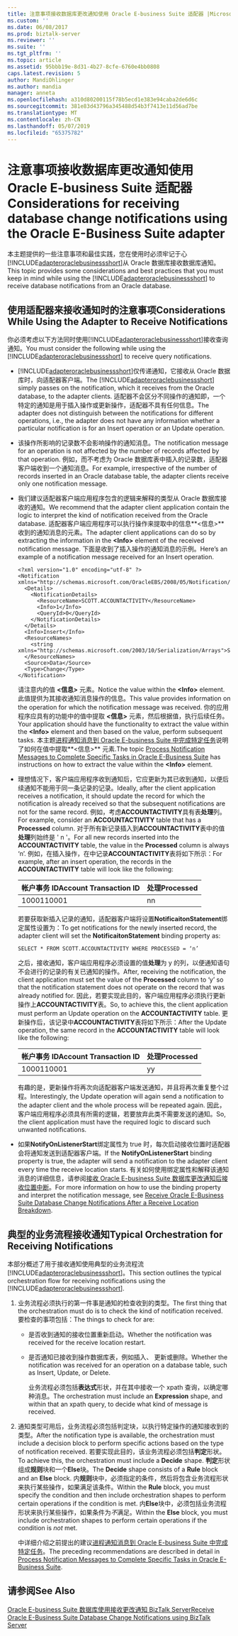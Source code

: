 ```yaml
---
title: 注意事项接收数据库更改通知使用 Oracle E-business Suite 适配器 |Microsoft Docs
ms.custom: ''
ms.date: 06/08/2017
ms.prod: biztalk-server
ms.reviewer: ''
ms.suite: ''
ms.tgt_pltfrm: ''
ms.topic: article
ms.assetid: 95bbb19e-8d31-4b27-8cfe-6760e4bb0808
caps.latest.revision: 5
author: MandiOhlinger
ms.author: mandia
manager: anneta
ms.openlocfilehash: a310d80200115f78b5ecd1e383e94caba2de6d6c
ms.sourcegitcommit: 381e83d43796a345488d54b3f7413e11d56ad7be
ms.translationtype: MT
ms.contentlocale: zh-CN
ms.lasthandoff: 05/07/2019
ms.locfileid: "65375782"
---
```

# <a name="considerations-for-receiving-database-change-notifications-using-the-oracle-e-business-suite-adapter"></a><span data-ttu-id="c98bc-102">注意事项接收数据库更改通知使用 Oracle E-business Suite 适配器</span><span class="sxs-lookup"><span data-stu-id="c98bc-102">Considerations for receiving database change notifications using the Oracle E-Business Suite adapter</span></span>
<span data-ttu-id="c98bc-103">本主题提供的一些注意事项和最佳实践，您在使用时必须牢记于心[!INCLUDE[adapteroraclebusinessshort](../../includes/adapteroraclebusinessshort-md.md)]从 Oracle 数据库接收数据库通知。</span><span class="sxs-lookup"><span data-stu-id="c98bc-103">This topic provides some considerations and best practices that you must keep in mind while using the [!INCLUDE[adapteroraclebusinessshort](../../includes/adapteroraclebusinessshort-md.md)] to receive database notifications from an Oracle database.</span></span>  
  
## <a name="considerations-while-using-the-adapter-to-receive-notifications"></a><span data-ttu-id="c98bc-104">使用适配器来接收通知时的注意事项</span><span class="sxs-lookup"><span data-stu-id="c98bc-104">Considerations While Using the Adapter to Receive Notifications</span></span>  
 <span data-ttu-id="c98bc-105">你必须考虑以下方法同时使用[!INCLUDE[adapteroraclebusinessshort](../../includes/adapteroraclebusinessshort-md.md)]接收查询通知。</span><span class="sxs-lookup"><span data-stu-id="c98bc-105">You must consider the following while using the [!INCLUDE[adapteroraclebusinessshort](../../includes/adapteroraclebusinessshort-md.md)] to receive query notifications.</span></span>  
  
- <span data-ttu-id="c98bc-106">[!INCLUDE[adapteroraclebusinessshort](../../includes/adapteroraclebusinessshort-md.md)]仅传递通知，它接收从 Oracle 数据库时，向适配器客户端。</span><span class="sxs-lookup"><span data-stu-id="c98bc-106">The [!INCLUDE[adapteroraclebusinessshort](../../includes/adapteroraclebusinessshort-md.md)] simply passes on the notification, which it receives from the Oracle database, to the adapter clients.</span></span> <span data-ttu-id="c98bc-107">适配器不会区分不同操作的通知即，一个特定的通知是用于插入操作或更新操作，适配器不具有任何信息。</span><span class="sxs-lookup"><span data-stu-id="c98bc-107">The adapter does not distinguish between the notifications for different operations, i.e., the adapter does not have any information whether a particular notification is for an Insert operation or an Update operation.</span></span>  
  
- <span data-ttu-id="c98bc-108">该操作所影响的记录数不会影响操作的通知消息。</span><span class="sxs-lookup"><span data-stu-id="c98bc-108">The notification message for an operation is not affected by the number of records affected by that operation.</span></span> <span data-ttu-id="c98bc-109">例如，而不考虑为 Oracle 数据库表中插入的记录数，适配器客户端收到一个通知消息。</span><span class="sxs-lookup"><span data-stu-id="c98bc-109">For example, irrespective of the number of records inserted in an Oracle database table, the adapter clients receive only one notification message.</span></span>  
  
- <span data-ttu-id="c98bc-110">我们建议适配器客户端应用程序包含的逻辑来解释的类型从 Oracle 数据库接收的通知。</span><span class="sxs-lookup"><span data-stu-id="c98bc-110">We recommend that the adapter client application contain the logic to interpret the kind of notification received from the Oracle database.</span></span> <span data-ttu-id="c98bc-111">适配器客户端应用程序可以执行操作来提取中的信息**\<信息\>** 收到的通知消息的元素。</span><span class="sxs-lookup"><span data-stu-id="c98bc-111">The adapter client applications can do so by extracting the information in the **\<Info\>** element of the received notification message.</span></span> <span data-ttu-id="c98bc-112">下面是收到了插入操作的通知消息的示例。</span><span class="sxs-lookup"><span data-stu-id="c98bc-112">Here’s an example of a notification message received for an Insert operation.</span></span>  
  
  ```  
  <?xml version="1.0" encoding="utf-8" ?>   
  <Notification xmlns="http://schemas.microsoft.com/OracleEBS/2008/05/Notification/">  
    <Details>  
      <NotificationDetails>  
        <ResourceName>SCOTT.ACCOUNTACTIVITY</ResourceName>   
        <Info>1</Info>   
        <QueryId>0</QueryId>   
      </NotificationDetails>  
    </Details>  
    <Info>Insert</Info>   
    <ResourceNames>  
      <string xmlns="http://schemas.microsoft.com/2003/10/Serialization/Arrays">SCOTT.ACCOUNTACTIVITY</string>   
    </ResourceNames>  
    <Source>Data</Source>   
    <Type>Change</Type>   
  </Notification>  
  ```  
  
   <span data-ttu-id="c98bc-113">请注意内的值 **\<信息\>** 元素。</span><span class="sxs-lookup"><span data-stu-id="c98bc-113">Notice the value within the **\<Info\>** element.</span></span> <span data-ttu-id="c98bc-114">此值提供为其接收通知消息操作的信息。</span><span class="sxs-lookup"><span data-stu-id="c98bc-114">This value provides information on the operation for which the notification message was received.</span></span> <span data-ttu-id="c98bc-115">你的应用程序应具有的功能中的值中提取 **\<信息\>** 元素，然后根据值，执行后续任务。</span><span class="sxs-lookup"><span data-stu-id="c98bc-115">Your application should have the functionality to extract the value within the **\<Info\>** element and then based on the value, perform subsequent tasks.</span></span> <span data-ttu-id="c98bc-116">本主题[进程通知消息到 Oracle E-business Suite 中完成特定任务](../../adapters-and-accelerators/adapter-oracle-ebs/process-notification-messages-to-complete-specific-tasks-in-oracle-ebs.md)说明了如何在值中提取**\<信息\>** 元素.</span><span class="sxs-lookup"><span data-stu-id="c98bc-116">The topic [Process Notification Messages to Complete Specific Tasks in Oracle E-Business Suite](../../adapters-and-accelerators/adapter-oracle-ebs/process-notification-messages-to-complete-specific-tasks-in-oracle-ebs.md) has instructions on how to extract the value within the **\<Info\>** element.</span></span>  
  
- <span data-ttu-id="c98bc-117">理想情况下，客户端应用程序收到通知后，它应更新为其已收到通知，以便后续通知不能用于同一条记录的记录。</span><span class="sxs-lookup"><span data-stu-id="c98bc-117">Ideally, after the client application receives a notification, it should update the record for which the notification is already received so that the subsequent notifications are not for the same record.</span></span> <span data-ttu-id="c98bc-118">例如，考虑**ACCOUNTACTIVITY**具有表**处理**列。</span><span class="sxs-lookup"><span data-stu-id="c98bc-118">For example, consider an **ACCOUNTACTIVITY** table that has a **Processed** column.</span></span> <span data-ttu-id="c98bc-119">对于所有新记录插入到**ACCOUNTACTIVITY**表中的值**处理**列始终是 ' n '。</span><span class="sxs-lookup"><span data-stu-id="c98bc-119">For all new records inserted into the **ACCOUNTACTIVITY** table, the value in the **Processed** column is always ‘n’.</span></span> <span data-ttu-id="c98bc-120">例如，在插入操作，在中记录**ACCOUNTACTIVITY**表将如下所示：</span><span class="sxs-lookup"><span data-stu-id="c98bc-120">For example, after an insert operation, the records in the **ACCOUNTACTIVITY** table will look like the following:</span></span>  
  
  |<span data-ttu-id="c98bc-121">帐户事务 ID</span><span class="sxs-lookup"><span data-stu-id="c98bc-121">Account Transaction ID</span></span>|<span data-ttu-id="c98bc-122">处理</span><span class="sxs-lookup"><span data-stu-id="c98bc-122">Processed</span></span>|  
  |----------------------------|---------------|  
  |<span data-ttu-id="c98bc-123">10001</span><span class="sxs-lookup"><span data-stu-id="c98bc-123">10001</span></span>|<span data-ttu-id="c98bc-124">n</span><span class="sxs-lookup"><span data-stu-id="c98bc-124">n</span></span>|  
  
   <span data-ttu-id="c98bc-125">若要获取新插入记录的通知，适配器客户端将设置**NotificaitonStatement**绑定属性设置为：</span><span class="sxs-lookup"><span data-stu-id="c98bc-125">To get notifications for the newly inserted record, the adapter client will set the **NotificaitonStatement** binding property as:</span></span>  
  
  ```  
  SELECT * FROM SCOTT.ACCOUNTACTIVITY WHERE PROCESSED = ‘n’  
  ```  
  
   <span data-ttu-id="c98bc-126">之后，接收通知，客户端应用程序必须设置的值**处理**为 y 的列，以便通知语句不会进行的记录的有关已通知的操作。</span><span class="sxs-lookup"><span data-stu-id="c98bc-126">After, receiving the notification, the client application must set the value of the **Processed** column to ‘y’ so that the notification statement does not operate on the record that was already notified for.</span></span> <span data-ttu-id="c98bc-127">因此，若要实现此目的，客户端应用程序必须执行更新操作上**ACCOUNTACTIVITY**表。</span><span class="sxs-lookup"><span data-stu-id="c98bc-127">So, to achieve this, the client application must perform an Update operation on the **ACCOUNTACTIVITY** table.</span></span> <span data-ttu-id="c98bc-128">更新操作后，该记录中**ACCOUNTACTIVITY**表将如下所示：</span><span class="sxs-lookup"><span data-stu-id="c98bc-128">After the Update operation, the same record in the **ACCOUNTACTIVITY** table will look like the following:</span></span>  
  
  |<span data-ttu-id="c98bc-129">帐户事务 ID</span><span class="sxs-lookup"><span data-stu-id="c98bc-129">Account Transaction ID</span></span>|<span data-ttu-id="c98bc-130">处理</span><span class="sxs-lookup"><span data-stu-id="c98bc-130">Processed</span></span>|  
  |----------------------------|---------------|  
  |<span data-ttu-id="c98bc-131">10001</span><span class="sxs-lookup"><span data-stu-id="c98bc-131">10001</span></span>|<span data-ttu-id="c98bc-132">y</span><span class="sxs-lookup"><span data-stu-id="c98bc-132">y</span></span>|  
  
   <span data-ttu-id="c98bc-133">有趣的是，更新操作将再次向适配器客户端发送通知，并且将再次重复整个过程。</span><span class="sxs-lookup"><span data-stu-id="c98bc-133">Interestingly, the Update operation will again send a notification to the adapter client and the whole process will be repeated again.</span></span> <span data-ttu-id="c98bc-134">因此，客户端应用程序必须具有所需的逻辑，若要放弃此类不需要发送的通知。</span><span class="sxs-lookup"><span data-stu-id="c98bc-134">So, the client application must have the required logic to discard such unwanted notifications.</span></span>  
  
- <span data-ttu-id="c98bc-135">如果**NotifyOnListenerStart**绑定属性为 true 时，每次启动接收位置时适配器会将通知发送到适配器客户端。</span><span class="sxs-lookup"><span data-stu-id="c98bc-135">If the **NotifyOnListenerStart** binding property is true, the adapter will send a notification to the adapter client every time the receive location starts.</span></span> <span data-ttu-id="c98bc-136">有关如何使用绑定属性和解释该通知消息的详细信息，请参阅[接收 Oracle E-business Suite 数据库更改通知后接收位置中断](../../adapters-and-accelerators/adapter-oracle-ebs/receive-oracle-ebs-database-change-notifications-after-a-receive-location-stops.md)。</span><span class="sxs-lookup"><span data-stu-id="c98bc-136">For more information on how to use the binding property and interpret the notification message, see [Receive Oracle E-Business Suite Database Change Notifications After a Receive Location Breakdown](../../adapters-and-accelerators/adapter-oracle-ebs/receive-oracle-ebs-database-change-notifications-after-a-receive-location-stops.md).</span></span>  
  
## <a name="typical-orchestration-for-receiving-notifications"></a><span data-ttu-id="c98bc-137">典型的业务流程接收通知</span><span class="sxs-lookup"><span data-stu-id="c98bc-137">Typical Orchestration for Receiving Notifications</span></span>  
 <span data-ttu-id="c98bc-138">本部分概述了用于接收通知使用典型的业务流程流[!INCLUDE[adapteroraclebusinessshort](../../includes/adapteroraclebusinessshort-md.md)]。</span><span class="sxs-lookup"><span data-stu-id="c98bc-138">This section outlines the typical orchestration flow for receiving notifications using the [!INCLUDE[adapteroraclebusinessshort](../../includes/adapteroraclebusinessshort-md.md)].</span></span>  
  
1. <span data-ttu-id="c98bc-139">业务流程必须执行的第一件事是通知的检查收到的类型。</span><span class="sxs-lookup"><span data-stu-id="c98bc-139">The first thing that the orchestration must do is to check the kind of notification received.</span></span> <span data-ttu-id="c98bc-140">要检查的事项包括：</span><span class="sxs-lookup"><span data-stu-id="c98bc-140">The things to check for are:</span></span>  
  
   - <span data-ttu-id="c98bc-141">是否收到通知的接收位置重新启动。</span><span class="sxs-lookup"><span data-stu-id="c98bc-141">Whether the notification was received for the receive location restart.</span></span>  
  
   - <span data-ttu-id="c98bc-142">是否通知已接收到操作数据库表，例如插入、 更新或删除。</span><span class="sxs-lookup"><span data-stu-id="c98bc-142">Whether the notification was received for an operation on a database table, such as Insert, Update, or Delete.</span></span>  
  
     <span data-ttu-id="c98bc-143">业务流程必须包括**表达式**形状，并在其中接收一个 xpath 查询，以确定哪种消息。</span><span class="sxs-lookup"><span data-stu-id="c98bc-143">The orchestration must include an **Expression** shape, and within that an xpath query, to decide what kind of message is received.</span></span>  
  
2. <span data-ttu-id="c98bc-144">通知类型可用后，业务流程必须包括判定块，以执行特定操作的通知接收到的类型。</span><span class="sxs-lookup"><span data-stu-id="c98bc-144">After the notification type is available, the orchestration must include a decision block to perform specific actions based on the type of notification received.</span></span> <span data-ttu-id="c98bc-145">若要实现此目的，该业务流程必须包括**判定**形状。</span><span class="sxs-lookup"><span data-stu-id="c98bc-145">To achieve this, the orchestration must include a **Decide** shape.</span></span> <span data-ttu-id="c98bc-146">**判定**形状组成**规则**块和一个**Else**块。</span><span class="sxs-lookup"><span data-stu-id="c98bc-146">The **Decide** shape consists of a **Rule** block and an **Else** block.</span></span> <span data-ttu-id="c98bc-147">内**规则**块中，必须指定的条件，然后将包含业务流程形状来执行某些操作，如果满足该条件。</span><span class="sxs-lookup"><span data-stu-id="c98bc-147">Within the **Rule** block, you must specify the condition and then include orchestration shapes to perform certain operations if the condition is met.</span></span> <span data-ttu-id="c98bc-148">内**Else**块中，必须包括业务流程形状来执行某些操作，如果条件为*不*满足。</span><span class="sxs-lookup"><span data-stu-id="c98bc-148">Within the **Else** block, you must include orchestration shapes to perform certain operations if the condition is *not* met.</span></span>  
  
   <span data-ttu-id="c98bc-149">中详细介绍之前提出的建议[进程通知消息到 Oracle E-business Suite 中完成特定任务](../../adapters-and-accelerators/adapter-oracle-ebs/process-notification-messages-to-complete-specific-tasks-in-oracle-ebs.md)。</span><span class="sxs-lookup"><span data-stu-id="c98bc-149">The preceding recommendations are described in detail in [Process Notification Messages to Complete Specific Tasks in Oracle E-Business Suite](../../adapters-and-accelerators/adapter-oracle-ebs/process-notification-messages-to-complete-specific-tasks-in-oracle-ebs.md).</span></span>  
  
## <a name="see-also"></a><span data-ttu-id="c98bc-150">请参阅</span><span class="sxs-lookup"><span data-stu-id="c98bc-150">See Also</span></span>  
 [<span data-ttu-id="c98bc-151">Oracle E-business Suite 数据库使用接收更改通知 BizTalk Server</span><span class="sxs-lookup"><span data-stu-id="c98bc-151">Receive Oracle E-Business Suite Database Change Notifications using BizTalk Server</span></span>](../../adapters-and-accelerators/adapter-oracle-ebs/receive-oracle-ebs-database-change-notifications-using-biztalk-server.md)